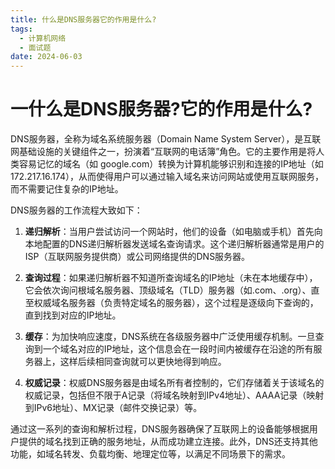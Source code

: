 ```yaml
---
title: 什么是DNS服务器它的作用是什么?
tags:
  - 计算机网络
  - 面试题
date: 2024-06-03
---
```

# 一什么是DNS服务器?它的作用是什么?

DNS服务器，全称为域名系统服务器（Domain Name System Server），是互联网基础设施的关键组件之一，扮演着“互联网的电话簿”角色。它的主要作用是将人类容易记忆的域名（如 google.com）转换为计算机能够识别和连接的IP地址（如 172.217.16.174），从而使得用户可以通过输入域名来访问网站或使用互联网服务，而不需要记住复杂的IP地址。

DNS服务器的工作流程大致如下：

1. **递归解析**：当用户尝试访问一个网站时，他们的设备（如电脑或手机）首先向本地配置的DNS递归解析器发送域名查询请求。这个递归解析器通常是用户的ISP（互联网服务提供商）或公司网络提供的DNS服务器。
    
2. **查询过程**：如果递归解析器不知道所查询域名的IP地址（未在本地缓存中），它会依次询问根域名服务器、顶级域名（TLD）服务器（如.com、.org）、直至权威域名服务器（负责特定域名的服务器），这个过程是逐级向下查询的，直到找到对应的IP地址。
    
3. **缓存**：为加快响应速度，DNS系统在各级服务器中广泛使用缓存机制。一旦查询到一个域名对应的IP地址，这个信息会在一段时间内被缓存在沿途的所有服务器上，这样后续相同查询就可以更快地得到响应。
    
4. **权威记录**：权威DNS服务器是由域名所有者控制的，它们存储着关于该域名的权威记录，包括但不限于A记录（将域名映射到IPv4地址）、AAAA记录（映射到IPv6地址）、MX记录（邮件交换记录）等。
    

通过这一系列的查询和解析过程，DNS服务器确保了互联网上的设备能够根据用户提供的域名找到正确的服务地址，从而成功建立连接。此外，DNS还支持其他功能，如域名转发、负载均衡、地理定位等，以满足不同场景下的需求。

